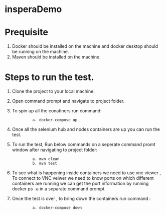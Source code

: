 # insperaDemo

# Prequisite

1. Docker should be installed on the machine and docker desktop should be running on the machine.
2. Maven should be installed on the machine.

# Steps to run the test.

1. Clone the project to your local machine.
2. Open command prompt and navigate to project folder.
3. To spin up all the conatiners run command:

                a. docker-compose up
                
4. Once all the selenium hub and nodes containers are up you can run the test.
5. To run the test, Run below commands on a seperate command promt window after navigating to project folder:
                
                a. mvn clean
                b. mvn test
                
6. To see what is happening inside containers we need to use vnc viewer , To connect to VNC veiwer we need to know ports on which different containers are running
   we can get the port information by running docker ps -a in a separate command prompt.
   
7. Once the test is over , to bring down the containers run command : 

                a. docker-compose down   
               
